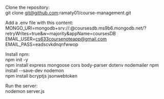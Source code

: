 Clone the repository:  
git clone git@github.com:ramaty01/course-management.git  
    
Add a .env file with this content:  
MONGO_URI=mongodb+srv://<user>:<pwd>@coursesdb.ms9b6.mongodb.net/?retryWrites=true&w=majority&appName=coursesDB  
EMAIL_USER=cs633coursenoteapp@gmail.com  
EMAIL_PASS=eadscvkdnqnfwwop  
    
Install npm:  
npm init -y  
npm install express mongoose cors body-parser dotenv nodemailer
npm install --save-dev nodemon  
npm install bcryptjs jsonwebtoken  
    
Run the server:  
nodemon server.js  
